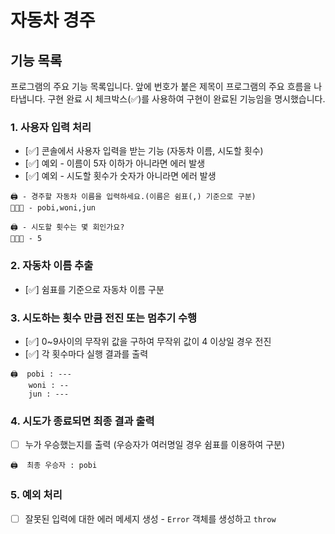 # 자동차 경주

## 기능 목록

프로그램의 주요 기능 목록입니다. 앞에 번호가 붙은 제목이 프로그램의 주요 흐름을 나타냅니다. 구현 완료 시 체크박스(✅)를 사용하여 구현이 완료된 기능임을 명시했습니다.

### 1. 사용자 입력 처리

-   [✅] 콘솔에서 사용자 입력을 받는 기능 (자동차 이름, 시도할 횟수)
-   [✅] 예외 - 이름이 5자 이하가 아니라면 에러 발생
-   [✅] 예외 - 시도할 횟수가 숫자가 아니라면 에러 발생

```
🖨️ - 경주할 자동차 이름을 입력하세요.(이름은 쉼표(,) 기준으로 구분)
🧑🏻‍💻 - pobi,woni,jun

🖨️ - 시도할 횟수는 몇 회인가요?
🧑🏻‍💻 - 5
```

### 2. 자동차 이름 추출

-   [✅] 쉼표를 기준으로 자동차 이름 구분

### 3. 시도하는 횟수 만큼 전진 또는 멈추기 수행

-   [✅] 0~9사이의 무작위 값을 구하여 무작위 값이 4 이상일 경우 전진
-   [✅] 각 횟수마다 실행 결과를 출력

```
🖨️  pobi : ---
    woni : --
    jun : ---
```

### 4. 시도가 종료되면 최종 결과 출력

-   [ ] 누가 우승했는지를 출력 (우승자가 여러명일 경우 쉼표를 이용하여 구분)

```
🖨️  최종 우승자 : pobi
```

### 5. 예외 처리

-   [ ] 잘못된 입력에 대한 에러 메세지 생성 - `Error` 객체를 생성하고 `throw`
